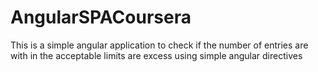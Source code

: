 # AngularSPACoursera
This is a simple angular application to check if the number of entries are with in the acceptable limits are excess using simple angular directives
